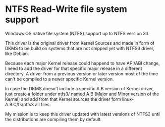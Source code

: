 # NTFS Read-Write file system support
Windows OS native file system (NTFS) support up to NTFS version 3.1.

This driver is the original driver from Kernel Sources and made in form of DKMS to be build on systems that are not shipped yet with NTFS3 driver, like Debian.

Because each major Kernel release could happend to have API/ABI change, I need to add the driver for that specific major release in a different directory.
A driver from a previous version or later version most of the time can't be compiled to a newer specific Kernel version.

In case the DKMS doesn't include a specific A.B version of Kernel driver, just create a folder under ntfs3/ named A.B (Major and Minor version of the Kernel) and add from that Kernel sources
the driver form linux-A.B.C/fs/ntfs3 all files.

My mission is to keep this driver updated with latest versions of NTFS3 until the distributions are compiling them by default.